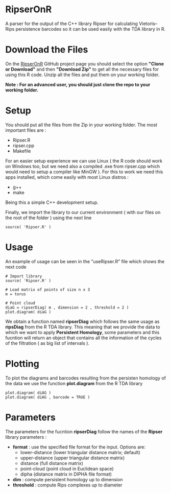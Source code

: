 # RipserOnR

A parser for the output of the C++ library Ripser for calculating Vietoris–Rips persistence barcodes so it can be used easily with the TDA library in R.

# Download the Files

On the [RipserOnR](https://github.com/holt0102/RipserOnR) GitHub project page you should select the option **"Clone or Download"** and then **"Download Zip"** to get all the necessary files for using this R code. Unzip all the files and put them on your working folder.

**Note : For an advanced user, you should just clone the repo to your working folder.**

# Setup

You should put all the files from the Zip in your working folder. The most important files are :

* Ripser.R
* ripser.cpp
* Makefile

For an easier setup experience we can use Linux ( the R code should work on Windows too, but we need also a compiled .exe from ripser.cpp which would need to setup a compiler like MinGW ). For this to work we need this apps installed, which come easily with most Linux distros :

* g++
* make

Being this a simple C++ development setup. 

Finally, we import the library to our current environment ( with our files on the root of the folder ) using the next line 

```
source( 'Ripser.R' )
```

# Usage 

An example of usage can be seen in the "useRipser.R" file which shows the next code

```
# Import library  
source( 'Ripser.R' )

# Load matrix of points of size n x 3
m = torus

# Point cloud
diaG = ripserDiag( m , dimension = 2 , threshold = 2 )
plot.diagram( diaG )
```

We obtain a function named **ripserDiag** which follows the same usage as **ripsDiag** from the R TDA library. This meaning that we provide the data to which we want to apply **Persistent Homology**, some parameters and this fucntion will return an object that contains all the information of the cycles of the filtration ( as big list of intervals ).

# Plotting

To plot the diagrams and barcodes resulting from the persisten homology of the data we use the function **plot.diagram** from the R TDA library

```
plot.diagram( diAG )
plot.diagram( diAG , barcode = TRUE )
```

# Parameters
The parameters for the fucntion **ripserDiag** follow the names of the **Ripser** library parameters :

- **format**    :  use the specified file format for the input. Options are:
  - lower-distance (lower triangular distance matrix; default)
  - upper-distance (upper triangular distance matrix)
  - distance       (full distance matrix)
  - point-cloud    (point cloud in Euclidean space)
  - dipha          (distance matrix in DIPHA file format)
- **dim**       :  compute persistent homology up to dimension <k>
- **threshold** :  compute Rips complexes up to diameter <t>
